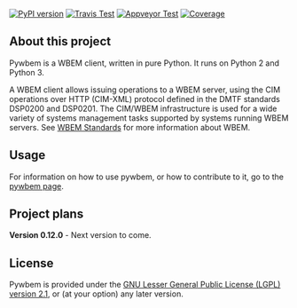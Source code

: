 
[![PyPI version](https://img.shields.io/pypi/v/pywbem.svg?style=plastic&label=PyPI%20version)](https://pypi.python.org/pypi/pywbem)
[![Travis Test](https://img.shields.io/travis/pywbem/pywbem/master.svg?style=plastic&label=Travis%20Test)](https://travis-ci.org/pywbem/pywbem/branches)
[![Appveyor Test](https://img.shields.io/appveyor/ci/andy-maier/pywbem.svg?style=plastic&label=Appveyor%20Test)](https://ci.appveyor.com/project/andy-maier/pywbem)
[![Coverage](https://img.shields.io/coveralls/pywbem/pywbem.svg?style=plastic&label=Coverage)](https://coveralls.io/r/pywbem/pywbem?branch=master)

About this project
------------------

Pywbem is a WBEM client, written in pure Python. It runs on Python 2 and
Python 3.

A WBEM client allows issuing operations to a WBEM server, using the CIM
operations over HTTP (CIM-XML) protocol defined in the DMTF standards DSP0200
and DSP0201. The CIM/WBEM infrastructure is used for a wide variety of systems
management tasks supported by systems running WBEM servers. See
[WBEM Standards](http://www.dmtf.org/standards/wbem) for more information about
WBEM.

Usage
-----

For information on how to use pywbem, or how to contribute to it, go to the
[pywbem page](http://pywbem.github.io/pywbem/).

Project plans
-------------

**Version 0.12.0** - Next version to come.

License
-------

Pywbem is provided under the
[GNU Lesser General Public License (LGPL) version 2.1](src/pywbem/LICENSE.txt),
or (at your option) any later version.
